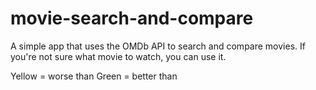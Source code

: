 # movie-search-and-compare
A simple app that uses the OMDb API to search and compare movies. If you're not sure what movie to watch, you can use it. 



Yellow = worse than
Green = better than 
